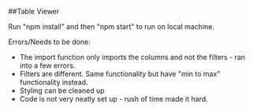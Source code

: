 ##Table Viewer

Run "npm install" and then "npm start" to run on local machine. 

Errors/Needs to be done: 
- The import function only imports the columns and not the filters - ran into a few errors. 
- Filters are different. Same functionality but have "min to max" functionality instead.
- Styling can be cleaned up
- Code is not very neatly set up - rush of time made it hard.
